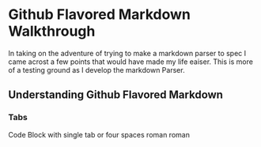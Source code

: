 # Github Flavored Markdown Walkthrough
In taking on the adventure of trying to make a markdown parser to spec I came acrost a few points that would have made my life eaiser. This is more of a testing ground as I develop the markdown Parser. 

## Understanding Github Flavored Markdown

### Tabs
  Code Block with single tab or four spaces
  roman
  roman
  
